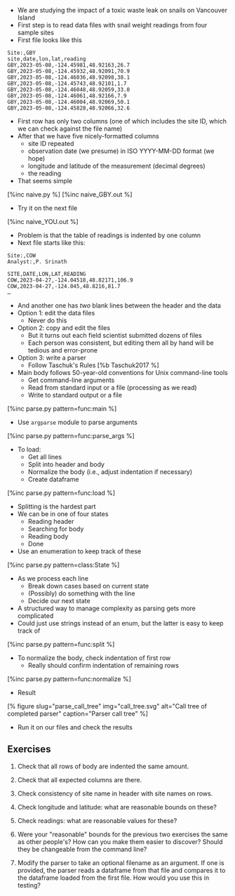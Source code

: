 -   We are studying the impact of a toxic waste leak on snails on Vancouver Island
-   First step is to read data files with snail weight readings from four sample sites
-   First file looks like this

```csv
Site:,GBY
site,date,lon,lat,reading
GBY,2023-05-08,-124.45981,48.92163,26.7
GBY,2023-05-08,-124.45932,48.92091,70.9
GBY,2023-05-08,-124.46036,48.92098,38.1
GBY,2023-05-08,-124.45743,48.92101,1.7
GBY,2023-05-08,-124.46048,48.92059,33.0
GBY,2023-05-08,-124.46061,48.92166,7.9
GBY,2023-05-08,-124.46004,48.92069,50.1
GBY,2023-05-08,-124.45828,48.92066,32.6
```

-   First row has only two columns (one of which includes the site ID, which we can check against the file name)
-   After that we have five nicely-formatted columns
    -   site ID repeated
    -   observation date (we presume) in ISO YYYY-MM-DD format (we hope)
    -   longitude and latitude of the measurement (decimal degrees)
    -   the reading
-   That seems simple

[%inc naive.py %]
[%inc naive_GBY.out %]

-   Try it on the next file

[%inc naive_YOU.out %]

-   Problem is that the table of readings is indented by one column
-   Next file starts like this:

```csv
Site:,COW
Analyst:,P. Srinath

SITE,DATE,LON,LAT,READING
COW,2023-04-27,-124.04518,48.82171,106.9
COW,2023-04-27,-124.045,48.8216,81.7
…
```

-   And another one has *two* blank lines between the header and the data
-   Option 1: edit the data files
    -   Never do this
-   Option 2: copy and edit the files
    -   But it turns out each field scientist submitted dozens of files
    -   Each person was consistent, but editing them all by hand will be tedious and error-prone
-   Option 3: write a parser
    -   Follow Taschuk's Rules [%b Taschuk2017 %]
-   Main body follows 50-year-old conventions for Unix command-line tools
    -   Get command-line arguments
    -   Read from standard input or a file (processing as we read)
    -   Write to standard output or a file

[%inc parse.py pattern=func:main %]

-   Use `argparse` module to parse arguments

[%inc parse.py pattern=func:parse_args %]

-   To load:
    -   Get all lines
    -   Split into header and body
    -   Normalize the body (i.e., adjust indentation if necessary)
    -   Create dataframe

[%inc parse.py pattern=func:load %]

-   Splitting is the hardest part
-   We can be in one of four states
    -   Reading header
    -   Searching for body
    -   Reading body
    -   Done
-   Use an enumeration to keep track of these

[%inc parse.py pattern=class:State %]

-   As we process each line
    -   Break down cases based on current state
    -   (Possibly) do something with the line
    -   Decide our next state
-   A structured way to manage complexity as parsing gets more complicated
   -   Could just use strings instead of an enum, but the latter is easy to keep track of

[%inc parse.py pattern=func:split %]

-   To normalize the body, check indentation of first row
    -   Really should confirm indentation of remaining rows

[%inc parse.py pattern=func:normalize %]

-   Result

[% figure
   slug="parse_call_tree"
   img="call_tree.svg"
   alt="Call tree of completed parser"
   caption="Parser call tree"
%]

-   Run it on our files and check the results

## Exercises

1.  Check that all rows of body are indented the same amount.

1.  Check that all expected columns are there.

1.  Check consistency of site name in header with site names on rows.

1.  Check longitude and latitude: what are reasonable bounds on these?

1.  Check readings: what are reasonable values for these?

1.  Were your "reasonable" bounds for the previous two exercises the same as other people's?
    How can you make them easier to discover?
    Should they be changeable from the command line?

1.  Modify the parser to take an optional filename as an argument.
    If one is provided,
    the parser reads a dataframe from that file
    and compares it to the dataframe loaded from the first file.
    How would you use this in testing?
